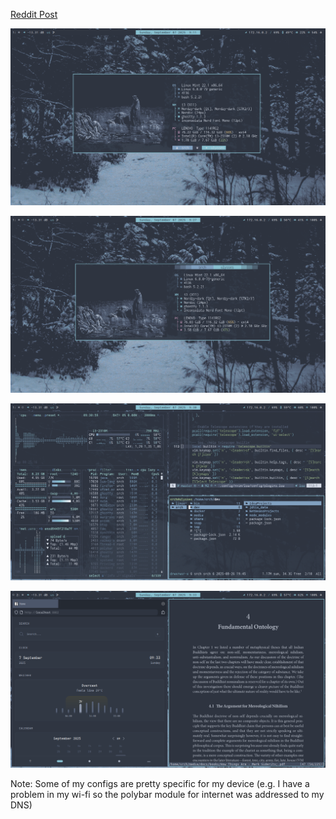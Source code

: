 [Reddit Post](https://reddit.com/r/unixporn/comments/1nasetc/i3_my_current_i3wm_nord_rice/)

![](screenshots/Screenshot_2025-09-07_09-11-10.png)

![](screenshots/Screenshot_2025-09-07_09-27-41.png)

![](screenshots/Screenshot_2025-09-07_09-31-03.png)

![](screenshots/Screenshot_2025-09-07_09-33-07.png)

Note: Some of my configs are pretty specific for my device (e.g. I have a problem in my wi-fi so the polybar module for internet was addressed to my DNS)
